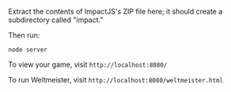Extract the contents of ImpactJS's ZIP file here; it should create a subdirectory called "impact."

Then run:

    node server

To view your game, visit ```http://localhost:8080/```

To run Weltmeister, visit ```http://localhost:8080/weltmeister.html```
